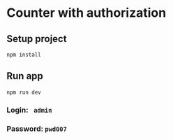 # Counter with authorization

## Setup project
```
npm install
```
## Run app
```
npm run dev
```
### Login: ``` admin```
### Password: ```pwd007```
